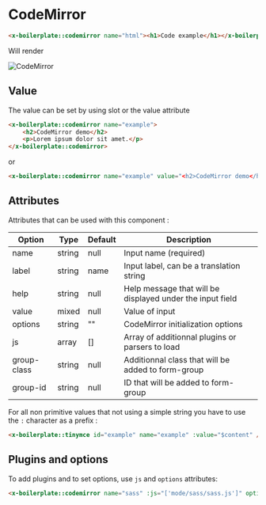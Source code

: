 # CodeMirror

```html
<x-boilerplate::codemirror name="html"><h1>Code example</h1></x-boilerplate::codemirror>
```

Will render

<img :src="$withBase('/assets/img/codemirror.png')" alt="CodeMirror">

## Value

The value can be set by using slot or the value attribute

```html
<x-boilerplate::codemirror name="example">
    <h2>CodeMirror demo</h2>
    <p>Lorem ipsum dolor sit amet.</p>
</x-boilerplate::codemirror>
```

or

```html
<x-boilerplate::codemirror name="example" value="<h2>CodeMirror demo</h2><p>Lorem ipsum dolor sit amet.</p>" />
```

## Attributes

Attributes that can be used with this component :

| Option      | Type    | Default | Description                                               |
|-------------|---------|---------|-----------------------------------------------------------|
| name        | string  | null    | Input name (required)                                     |
| label       | string  | name    | Input label, can be a translation string                  |
| help        | string  | null    | Help message that will be displayed under the input field |
| value       | mixed   | null    | Value of input                                            | 
| options     | string  | ""      | CodeMirror initialization options                         |
| js          | array   | []      | Array of additionnal plugins or parsers to load           |
| group-class | string  | null    | Additionnal class that will be added to form-group        | 
| group-id    | string  | null    | ID that will be added to form-group                       |

For all non primitive values that not using a simple string you have to use the `:` character as a prefix :

```html
<x-boilerplate::tinymce id="example" name="example" :value="$content" />
```

## Plugins and options

To add plugins and to set options, use `js` and `options` attributes:

```html
<x-boilerplate::codemirror name="sass" :js="['mode/sass/sass.js']" options="mode:'sass'"></x-boilerplate::codemirror> 
```